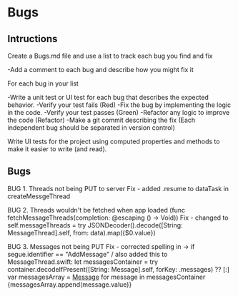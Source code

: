 #  Bugs


Intructions 
---
Create a Bugs.md file and use a list to track each bug you find and fix

-Add a comment to each bug and describe how you might fix it

For each bug in your list

-Write a unit test or UI test for each bug that describes the expected behavior.
-Verify your test fails (Red)
-Fix the bug by implementing the logic in the code.
-Verify your test passes (Green)
-Refactor any logic to improve the code (Refactor)
-Make a git commit describing the fix (Each independent bug should be separated in version control)

Write UI tests for the project using computed properties and methods to make it easier to write (and read).

Bugs
---
BUG 1. Threads not being PUT to server
    Fix - added .resume to dataTask in createMessgeThread

BUG 2. Threads wouldn't be fetched when app loaded (func fetchMessageThreads(completion: @escaping () -> Void))
    Fix - changed to self.messageThreads = try JSONDecoder().decode([String: MessageThread].self, from: data).map({$0.value})

BUG 3. Messages not being PUT
    Fix - corrected spelling in -> if segue.identifier == "AddMessage" / also added this to MessageThread.swift: let messagesContainer = try container.decodeIfPresent([String: Message].self, forKey: .messages) ?? [:]
    var messagesArray = [Message]()
    for message in messagesContainer {messagesArray.append(message.value)}

